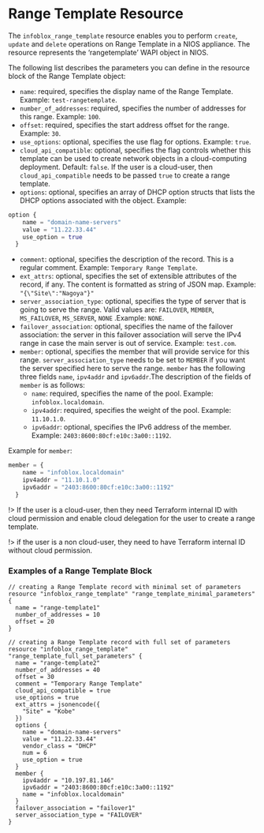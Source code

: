 # Range Template Resource

The `infoblox_range_template` resource enables you to perform `create`, `update` and `delete` operations on Range Template in a NIOS appliance.
The resource represents the ‘rangetemplate’ WAPI object in NIOS.

The following list describes the parameters you can define in the resource block of the Range Template object:

* `name`: required, specifies the display name of the Range Template. Example: `test-rangetemplate`.
* `number_of_addresses`: required, specifies the number of addresses for this range. Example: `100`.
* `offset`: required, specifies the start address offset for the range. Example: `30`.
* `use_options`: optional, specifies the use flag for options. Example: `true`.
* `cloud_api_compatible`: optional, specifies the flag controls whether this template can be used to create network objects in a cloud-computing deployment. Default: `false`. If the user is a cloud-user, then `cloud_api_compatible` needs to be passed `true` to create a range template.
* `options`: optional, specifies an array of DHCP option structs that lists the DHCP options associated with the object. Example:
```terraform
option { 
    name = "domain-name-servers"
    value = "11.22.33.44"
    use_option = true
  }
```
* `comment`: optional, specifies the description of the record. This is a regular comment. Example: `Temporary Range Template`.
* `ext_attrs`: optional, specifies the set of extensible attributes of the record, if any. The content is formatted as string of JSON map. Example: `"{\"Site\":"Nagoya"}"`
* `server_association_type`: optional, specifies the type of server that is going to serve the range. Valid values are: `FAILOVER`, `MEMBER`, `MS_FAILOVER`, `MS_SERVER`, `NONE` .Example: `NONE`.
* `failover_association`: optional, specifies the name of the failover association: the server in this failover association will serve the IPv4 range in case the main server is out of service. Example: `test.com`.
* `member`: optional, specifies the member that will provide service for this range. `server_association_type` needs to be set to `MEMBER` if you want the server specified here to serve the range. `member` has the following three fields `name`, `ipv4addr` and `ipv6addr`.The description of the fields of `member` is as follows:
    * `name`: required, specifies the name of the pool. Example: `infoblox.localdomain`.
    * `ipv4addr`: required, specifies the weight of the pool. Example: `11.10.1.0`.
    * `ipv6addr`: optional, specifies the IPv6 address of the member. Example: `2403:8600:80cf:e10c:3a00::1192`.

Example for `member`:
```terraform
member = {
    name = "infoblox.localdomain"
    ipv4addr = "11.10.1.0"
    ipv6addr = "2403:8600:80cf:e10c:3a00::1192"
  }
```

!> If the user is a cloud-user, then they need Terraform internal ID with cloud permission and enable cloud delegation for the user to create a range template.

!> if the user is a non cloud-user, they need to have  Terraform internal ID without cloud permission.

### Examples of a Range Template Block

```hcl
// creating a Range Template record with minimal set of parameters
resource "infoblox_range_template" "range_template_minimal_parameters" {
  name = "range-template1"
  number_of_addresses = 10
  offset = 20
}

// creating a Range Template record with full set of parameters
resource "infoblox_range_template" "range_template_full_set_parameters" {
  name = "range-template2"
  number_of_addresses = 40
  offset = 30
  comment = "Temporary Range Template"
  cloud_api_compatible = true
  use_options = true
  ext_attrs = jsonencode({
    "Site" = "Kobe"
  })
  options {
    name = "domain-name-servers"
    value = "11.22.33.44"
    vendor_class = "DHCP"
    num = 6
    use_option = true
  }
  member {
    ipv4addr = "10.197.81.146"
    ipv6addr = "2403:8600:80cf:e10c:3a00::1192"
    name = "infoblox.localdomain"
  }
  failover_association = "failover1"
  server_association_type = "FAILOVER"
}
```
